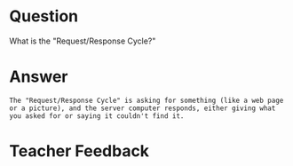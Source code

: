 # Question

What is the "Request/Response Cycle?"

# Answer
    The "Request/Response Cycle" is asking for something (like a web page or a picture), and the server computer responds, either giving what you asked for or saying it couldn't find it.

# Teacher Feedback
